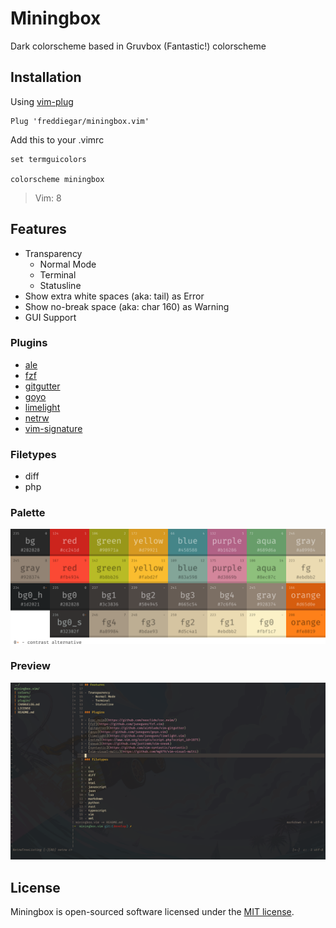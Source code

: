 # Miningbox

Dark colorscheme based in Gruvbox (Fantastic!) colorscheme

## Installation

Using [vim-plug](https://github.com/junegunn/vim-plug)

```vim
Plug 'freddiegar/miningbox.vim'
```

Add this to your .vimrc

```vim
set termguicolors

colorscheme miningbox
```
> Vim: 8

## Features

- Transparency
    - Normal Mode
    - Terminal
    - Statusline
- Show extra white spaces (aka: tail) as Error
- Show no-break space (aka: char 160) as Warning
- GUI Support

### Plugins

- [ale](https://github.com/dense-analysis/ale)
- [fzf](https://github.com/junegunn/fzf.vim)
- [gitgutter](https://github.com/airblade/vim-gitgutter)
- [goyo](https://github.com/junegunn/goyo.vim)
- [limelight](https://github.com/junegunn/limelight.vim)
- [netrw](https://www.vim.org/scripts/script.php?script_id=1075)
- [vim-signature](https://github.com/kshenoy/vim-signature)

### Filetypes

- diff
- php

### Palette

![Palette](https://github.com/freddiegar/miningbox.vim/blob/develop/images/palette.png)

### Preview

![Screenshot](https://github.com/freddiegar/miningbox.vim/blob/develop/images/screenshot.png)

## License

Miningbox is open-sourced software licensed under the [MIT license](https://opensource.org/licenses/MIT).
